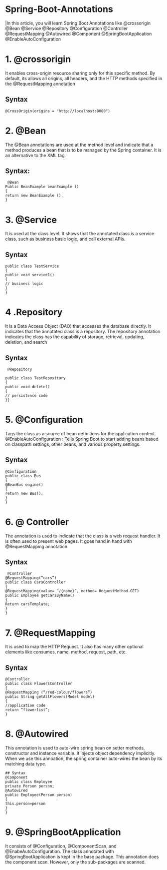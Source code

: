 # Spring-Boot-Annotations

|In this article, you will learn Spring Boot Annotations like
@crossorigin
@Bean
@Service
@Repository
@Configuration
@Controller
@RequestMapping
@Autowired
@Component
@SpringBootApplication
@EnableAutoConfiguration


# 1. @crossorigin
It enables cross-origin resource sharing only for this specific method. By default, its allows all origins, all headers, and the HTTP methods specified in the @RequestMapping annotation

## Syntax
```
@CrossOrigin(origins = "http://localhost:8080")
```
# 2. @Bean
The @Bean annotations are used at the method level and indicate that a method produces a bean that is to be managed by the Spring container. It is an alternative to the XML<bean> tag. 

## Syntax:
```
 @Bean
Public BeanExample beanExample ()
{
return new BeanExample (),
}
```
# 3. @Service
It is used at the class level. It shows that the annotated class is a service class, such as business basic logic, and call external APIs.
## Syntax
 ```
public class TestService
{
public void service1()
{
// business logic
}
}
 ```
# 4 .Repository
It is a Data Access Object (DAO) that accesses the database directly. It indicates that the annotated class is a repository. 
The repository annotation indicates the class has the capability of storage, retrieval, updating, deletion, and search
## Syntax
```
 @Repository

public class TestRepository
{
public void delete()
{
// persistence code
}}
```
# 5. @Configuration
 Tags the class as a source of bean definitions for the application context. @EnableAutoConfiguration : Tells Spring Boot to start adding beans based on classpath settings, other beans, and various property settings.
 
 ## Syntax
 ```
 @Configuration
public class Bus
{
@BeanBus engine()
{
return new Bus();
}
}
 ```
 # 6. @ Controller
 The annotation is used to indicate that the class is a web request handler. It is often used to present web pages. It goes hand in hand with @RequestMapping annotation
 
 ## Syntax
```
 @Controller
@RequestMapping(“cars”)
public class CarsController
{
@RequestMapping(value= “/{name}”, method= RequestMethod.GET)
public Employee getCarsByName()
{
Return carsTemplate;
}
}
 ```
# 7. @RequestMapping
 It is used to map the HTTP Request. It also has many other optional elements like consumes, name, method, request, path, etc. 
 
 ## Syntax
 ```
 @Controller
public class FlowersController
{
@RequestMapping (“/red-colour/flowers”)
public String getAllFlowers(Model model)
{
//application code
return “flowerlist”;
}
 ```
 
 # 8. @Autowired
 This annotation is used to auto-wire spring bean on setter methods, constructor and instance variable. It injects object dependency implicitly. When we use this annoation, the spring container auto-wires the bean by its matching data type.
 ```
 ## Syntax
 @Component
public class Employee
private Person person;
@Autowired
public Employee(Person person)
{
this.person=person
}
}
 ```
 # 9. @SpringBootApplication
 It consists of @Configuration, @ComponentScan, and @EnabeAutoConfiguration. The class annotated with @SpringBootApplication is kept in the base package. This annotation does the component scan. However, only the sub-packages are scanned. 
 
 
